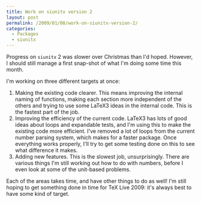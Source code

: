 ```yaml
---
title: Work on siunitx version 2
layout: post
permalink: /2009/01/08/work-on-siunitx-version-2/
categories:
  - Packages
  - siunitx
---
```

Progress on `siunitx` 2 was slower over Christmas than I'd hoped.  However, I should still manage a first snap-shot of what I'm doing some time this month.

I'm working on three different targets at once:

1. Making the existing code clearer. This means improving the internal naming of functions, making each section more independent of the others and trying to use some LaTeX3 ideas in the internal code. This is the fastest part of the job.
2. Improving the efficiency of the current code. LaTeX3 has lots of good ideas about loops and expandable tests, and I'm using this to make the existing code more efficient. I've removed a lot of loops from the current number parsing system, which makes for a faster package. Once everything works properly, I'll try to get some testing done on this to see what difference it makes.
3. Adding new features. This is the slowest job, unsurprisingly. There are various things I'm still working out how to do with numbers, before I even look at some of the unit-based problems.

Each of the areas takes time, and have other things to do as well!  I'm still hoping to get something done in time for TeX Live 2009: it's always best to have some kind of target.
